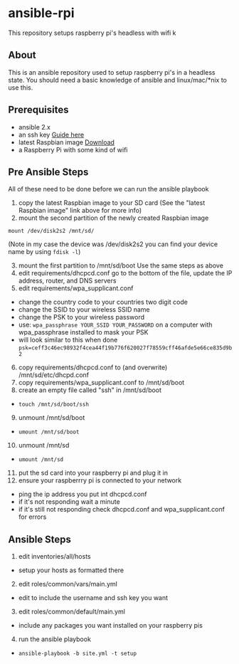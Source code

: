 # ansible-rpi
This repository setups raspberry pi's headless with wifi
k
## About
This is an ansible repository used to setup raspberry pi's in a headless state. You should need a basic knowledge of ansible and linux/mac/\*nix to use this.

## Prerequisites
- ansible 2.x
- an ssh key [Guide here](https://help.github.com/articles/generating-a-new-ssh-key-and-adding-it-to-the-ssh-agent/ "Generating a new SSH key and adding it to the ssh-agent")
- latest Raspbian image [Download](https://www.raspberrypi.org/documentation/installation/installing-images/ "INSTALLING OPERATING SYSTEM IMAGES")
- a Raspberry Pi with some kind of wifi

## Pre Ansible Steps
All of these need to be done before we can run the ansible playbook

1. copy the latest Raspbian image to your SD card
   (See the "latest Raspbian image" link above for more info)
2. mount the second partition of the newly created Raspbian image
  ```
  mount /dev/disk2s2 /mnt/sd/
  ```

   (Note in my case the device was /dev/disk2s2 you can find your device name by using `fdisk -l`)

3. mount the first partition to /mnt/sd/boot
   Use the same steps as above
4. edit requirements/dhcpcd.conf
   go to the bottom of the file, update the IP address, router, and DNS servers
5. edit requirements/wpa\_supplicant.conf
  * change the country code to your countries two digit code
  * change the SSID to your wireless SSID name
  * change the PSK to your wireless password
  * use: `wpa_passphrase YOUR_SSID YOUR_PASSWORD` on a computer with wpa\_passphrase installed to mask your PSK
  * will look similar to this when done `psk=ceff3c46ec98932f4cea44f19b776f620027f78559cff46afde5e66ce835d9b2`
6. copy requirements/dhcpcd.conf to (and overwrite) /mnt/sd/etc/dhcpd.conf
7. copy requirements/wpa\_supplicant.conf to /mnt/sd/boot
8. create an empty file called "ssh" in /mnt/sd/boot
  * `touch /mnt/sd/boot/ssh`
9. unmount /mnt/sd/boot
  * `umount /mnt/sd/boot`
10. unmount /mnt/sd
  * `umount /mnt/sd`
11. put the sd card into your raspberry pi and plug it in
12. ensure your raspberrry pi is connected to your network
  * ping the ip address you put int dhcpcd.conf
  * if it's not responding wait a minute
  * if it's still not responding check dhcpcd.conf and wpa\_supplicant.conf for errors

## Ansible Steps
1. edit inventories/all/hosts
  * setup your hosts as formatted there
2. edit roles/common/vars/main.yml
  * edit to include the username and ssh key you want
3. edit roles/common/default/main.yml
  * include any packages you want installed on your raspberry pis
4. run the ansible playbook
  * `ansible-playbook -b site.yml -t setup`
